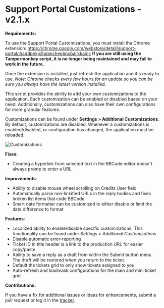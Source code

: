 # Support Portal Customizations - v2.1.x
**Requirements:**

To use the Support Portal Customizations, you must install the Chrome extension: https://chrome.google.com/webstore/detail/support-portal/ihaddpnkjclhdanchepbncbajlkkadjc
**If you are still using the Tampermonkey script, it is no longer being maintained and may fail to work in the future.**

Once the extension is installed, just refresh the application and it's ready to use.
*Note: Chrome checks every few hours for an update so you can be sure you always have the latest version installed.*

This script provides the ability to add your own customizations to the application. Each customization can be
enabled or disabled based on your need. Additionally, customizations can also have their own configurations for
more granular features.

Customizations can be found under **Settings > Additional Customizations**. By default, customizations are disabled. 
Whenever a customizations is enabled/disabled, or configuration has changed, the application must be reloaded.

![Customizations](http://i.imgur.com/vx8rOj5.png)

**Fixes**:
 - Creating a hyperlink from selected text in the BBCode editor doesn't always promp to enter a URL

**Improvements**:
 - Ability to disable mouse wheel scrolling on Credits User field
 - Automatically parse non-linkified URLs in the reply bodies and fixes broken list items that code BBCode
 - Smart date formatter can be customized to either disable or limit the date difference to format
 
**Features**:
 - Localized ability to enable/disable specific customizations. This functionality can be found under *Settings > Additional Customizations*
 - Disable automatic error-reporting
 - Ticket ID in title header is a link to the production URL for easier copy/paste
 - Ability to save a reply as a draft from within the Submit button menu. The draft will be restored when you return to the ticket.
 - Default the tickets grid to only show tickets assigned to you
 - Auto-refresh and loadmask configurations for the main and mini ticket grid

**Contributions:**

If you have a fix for additional issues or ideas for enhancements, submit a pull request or log it in the [tracker](https://github.com/tristanlee85/supportportal/issues).
